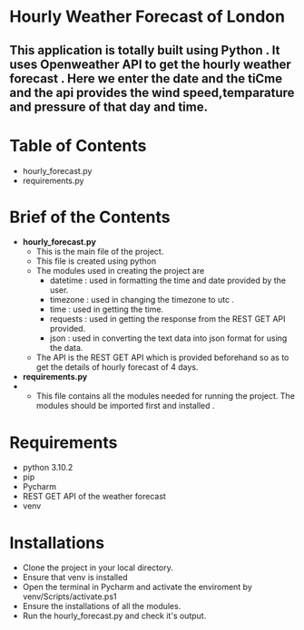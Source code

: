 # Hourly Weather Forecast of London

## This application is totally built using Python . It uses Openweather API to get the hourly weather forecast . Here we enter the date and the tiCme and the api provides the wind speed,temparature and pressure of that day and time.

# Table of Contents
  - hourly_forecast.py
  - requirements.py

# Brief of the Contents
  - **hourly_forecast.py**
      - This is the main file of the project.
      - This file is created using python
      - The modules used in creating the project are
          - datetime : used in formatting the time and date provided by the user.
          - timezone : used in changing the timezone to utc .
          - time : used in getting the time.
          - requests : used in getting the response from the REST GET API provided.
          - json : used in converting the text data into json format for using the data.
      - The API is the REST GET API which is provided beforehand so as to get the details of hourly forecast of 4 days.
  - **requirements.py**
  -   - This file contains all the modules needed for running the project. The modules should be imported first and installed .
# Requirements
  - python 3.10.2
  - pip
  - Pycharm
  - REST GET API of the weather forecast
  - venv
# Installations
  - Clone the project in your local directory.
  - Ensure that venv is installed
  - Open the terminal in Pycharm and activate the enviroment by venv/Scripts/activate.ps1
  - Ensure the installations of all the modules.
  - Run the hourly_forecast.py and check it's output.


      
    

